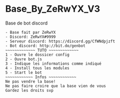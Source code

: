 # Base_By_ZeRwYX_V3
Base de bot discord 

~~~~~~~~~~~~ CREDIT ~~~~~~~~~~~~
- Base fait par ZeRwYX
- Discord: ZeRwYX#9999
- Serveur discord: https://discord.gg/CfWNdpjzft
- Bot discord: http://bit.do/genbot
~~~~~~~~~~~~~ TUTO ~~~~~~~~~~~~~
1 - Ouvre le dossicer config
2 - Ouvre bot.js
3 - Indique les informations comme indiqué
4 - Install tous les modules
5 - Start le bot
~~~~~~~~~~~~ Infos ~~~~~~~~~~~~
Ne pas vendre la base!
Ne pas faire croire que la base vien de vous
Gardez les droits svp
